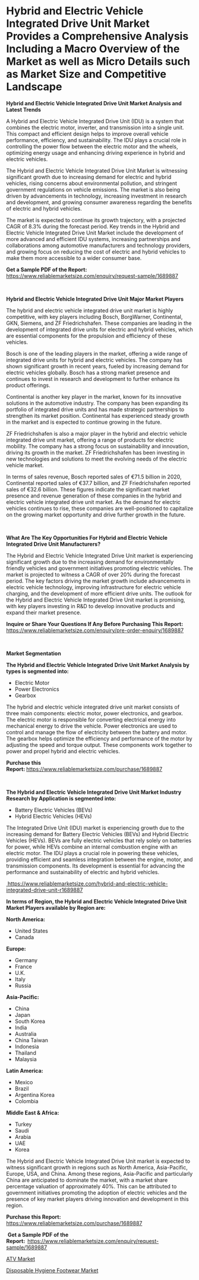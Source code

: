 <p><h1>Hybrid and Electric Vehicle Integrated Drive Unit Market Provides a Comprehensive Analysis Including a Macro Overview of the Market as well as Micro Details such as Market Size and Competitive Landscape</h1></p><p><strong>Hybrid and Electric Vehicle Integrated Drive Unit Market Analysis and Latest Trends</strong></p>
<p><p>A Hybrid and Electric Vehicle Integrated Drive Unit (IDU) is a system that combines the electric motor, inverter, and transmission into a single unit. This compact and efficient design helps to improve overall vehicle performance, efficiency, and sustainability. The IDU plays a crucial role in controlling the power flow between the electric motor and the wheels, optimizing energy usage and enhancing driving experience in hybrid and electric vehicles.</p><p>The Hybrid and Electric Vehicle Integrated Drive Unit Market is witnessing significant growth due to increasing demand for electric and hybrid vehicles, rising concerns about environmental pollution, and stringent government regulations on vehicle emissions. The market is also being driven by advancements in technology, increasing investment in research and development, and growing consumer awareness regarding the benefits of electric and hybrid vehicles.</p><p>The market is expected to continue its growth trajectory, with a projected CAGR of 8.3% during the forecast period. Key trends in the Hybrid and Electric Vehicle Integrated Drive Unit Market include the development of more advanced and efficient IDU systems, increasing partnerships and collaborations among automotive manufacturers and technology providers, and growing focus on reducing the cost of electric and hybrid vehicles to make them more accessible to a wider consumer base.</p></p>
<p><strong>Get a Sample PDF of the Report:&nbsp;</strong> <a href="https://www.reliablemarketsize.com/enquiry/request-sample/1689887">https://www.reliablemarketsize.com/enquiry/request-sample/1689887</a></p>
<p>&nbsp;</p>
<p><strong>Hybrid and Electric Vehicle Integrated Drive Unit Major Market Players</strong></p>
<p><p>The hybrid and electric vehicle integrated drive unit market is highly competitive, with key players including Bosch, BorgWarner, Continental, GKN, Siemens, and ZF Friedrichshafen. These companies are leading in the development of integrated drive units for electric and hybrid vehicles, which are essential components for the propulsion and efficiency of these vehicles.</p><p>Bosch is one of the leading players in the market, offering a wide range of integrated drive units for hybrid and electric vehicles. The company has shown significant growth in recent years, fueled by increasing demand for electric vehicles globally. Bosch has a strong market presence and continues to invest in research and development to further enhance its product offerings.</p><p>Continental is another key player in the market, known for its innovative solutions in the automotive industry. The company has been expanding its portfolio of integrated drive units and has made strategic partnerships to strengthen its market position. Continental has experienced steady growth in the market and is expected to continue growing in the future.</p><p>ZF Friedrichshafen is also a major player in the hybrid and electric vehicle integrated drive unit market, offering a range of products for electric mobility. The company has a strong focus on sustainability and innovation, driving its growth in the market. ZF Friedrichshafen has been investing in new technologies and solutions to meet the evolving needs of the electric vehicle market.</p><p>In terms of sales revenue, Bosch reported sales of €71.5 billion in 2020, Continental reported sales of €37.7 billion, and ZF Friedrichshafen reported sales of €32.6 billion. These figures indicate the significant market presence and revenue generation of these companies in the hybrid and electric vehicle integrated drive unit market. As the demand for electric vehicles continues to rise, these companies are well-positioned to capitalize on the growing market opportunity and drive further growth in the future.</p></p>
<p>&nbsp;</p>
<p><strong>What Are The Key Opportunities For Hybrid and Electric Vehicle Integrated Drive Unit Manufacturers?</strong></p>
<p><p>The Hybrid and Electric Vehicle Integrated Drive Unit market is experiencing significant growth due to the increasing demand for environmentally friendly vehicles and government initiatives promoting electric vehicles. The market is projected to witness a CAGR of over 20% during the forecast period. The key factors driving the market growth include advancements in electric vehicle technology, improving infrastructure for electric vehicle charging, and the development of more efficient drive units. The outlook for the Hybrid and Electric Vehicle Integrated Drive Unit market is promising, with key players investing in R&D to develop innovative products and expand their market presence.</p></p>
<p><strong>Inquire or Share Your Questions If Any Before Purchasing This Report:</strong> <a href="https://www.reliablemarketsize.com/enquiry/pre-order-enquiry/1689887">https://www.reliablemarketsize.com/enquiry/pre-order-enquiry/1689887</a></p>
<p>&nbsp;</p>
<p><strong>Market Segmentation</strong></p>
<p><strong>The Hybrid and Electric Vehicle Integrated Drive Unit Market Analysis by types is segmented into:</strong></p>
<p><ul><li>Electric Motor</li><li>Power Electronics</li><li>Gearbox</li></ul></p>
<p><p>The hybrid and electric vehicle integrated drive unit market consists of three main components: electric motor, power electronics, and gearbox. The electric motor is responsible for converting electrical energy into mechanical energy to drive the vehicle. Power electronics are used to control and manage the flow of electricity between the battery and motor. The gearbox helps optimize the efficiency and performance of the motor by adjusting the speed and torque output. These components work together to power and propel hybrid and electric vehicles.</p></p>
<p><strong>Purchase this Report:&nbsp;</strong><a href="https://www.reliablemarketsize.com/purchase/1689887">https://www.reliablemarketsize.com/purchase/1689887</a></p>
<p>&nbsp;</p>
<p><strong>The Hybrid and Electric Vehicle Integrated Drive Unit Market Industry Research by Application is segmented into:</strong></p>
<p><ul><li>Battery Electric Vehicles (BEVs)</li><li>Hybrid Electric Vehicles (HEVs)</li></ul></p>
<p><p>The Integrated Drive Unit (IDU) market is experiencing growth due to the increasing demand for Battery Electric Vehicles (BEVs) and Hybrid Electric Vehicles (HEVs). BEVs are fully electric vehicles that rely solely on batteries for power, while HEVs combine an internal combustion engine with an electric motor. The IDU plays a crucial role in powering these vehicles, providing efficient and seamless integration between the engine, motor, and transmission components. Its development is essential for advancing the performance and sustainability of electric and hybrid vehicles.</p></p>
<p><a href="https://www.reliablemarketsize.com/hybrid-and-electric-vehicle-integrated-drive-unit-r1689887">&nbsp;https://www.reliablemarketsize.com/hybrid-and-electric-vehicle-integrated-drive-unit-r1689887</a></p>
<p><strong>In terms of Region, the Hybrid and Electric Vehicle Integrated Drive Unit Market Players available by Region are:</strong></p>
<p>
    <p> <strong> North America: </strong>
        <ul>
            <li>United States</li>
            <li>Canada</li>
        </ul>
        </p> 
    <p> <strong> Europe: </strong>
        <ul>
            <li>Germany</li>
            <li>France</li>
            <li>U.K.</li>
            <li>Italy</li>
            <li>Russia</li>
        </ul>
        </p> 
    <p> <strong> Asia-Pacific: </strong>
        <ul>
            <li>China</li>
            <li>Japan</li>
            <li>South Korea</li>
            <li>India</li>
            <li>Australia</li>
            <li>China Taiwan</li>
            <li>Indonesia</li>
            <li>Thailand</li>
            <li>Malaysia</li>
        </ul>
        </p> 
    <p> <strong> Latin America: </strong>
        <ul>
            <li>Mexico</li>
            <li>Brazil</li>
            <li>Argentina Korea</li>
            <li>Colombia</li>
        </ul>
        </p> 
    <p> <strong> Middle East & Africa: </strong>
        <ul>
            <li>Turkey</li>
            <li>Saudi</li>
            <li>Arabia</li>
            <li>UAE</li>
            <li>Korea</li>
        </ul>
    </p>
    </p>
<p><p>The Hybrid and Electric Vehicle Integrated Drive Unit market is expected to witness significant growth in regions such as North America, Asia-Pacific, Europe, USA, and China. Among these regions, Asia-Pacific and particularly China are anticipated to dominate the market, with a market share percentage valuation of approximately 40%. This can be attributed to government initiatives promoting the adoption of electric vehicles and the presence of key market players driving innovation and development in this region.</p></p>
<p><strong>Purchase this Report: </strong><a href="https://www.reliablemarketsize.com/purchase/1689887">https://www.reliablemarketsize.com/purchase/1689887</a></p>
<p>&nbsp;<strong>Get a Sample PDF of the Report:&nbsp;&nbsp;</strong><a href="https://www.reliablemarketsize.com/enquiry/request-sample/1689887">https://www.reliablemarketsize.com/enquiry/request-sample/1689887</a></p>
<p><strong></strong></p>
<p><p><a href="https://view.publitas.com/reportprime-1/atv-industry-analysis-report-its-market-size-share-trends-by-application-region-competitive-strategies-2024-2031/">ATV Market</a></p><p><a href="https://github.com/Reinaurphy35/Market-Research-Report-List-1/blob/main/disposable-hygiene-footwear-market.md">Disposable Hygiene Footwear Market</a></p></p>